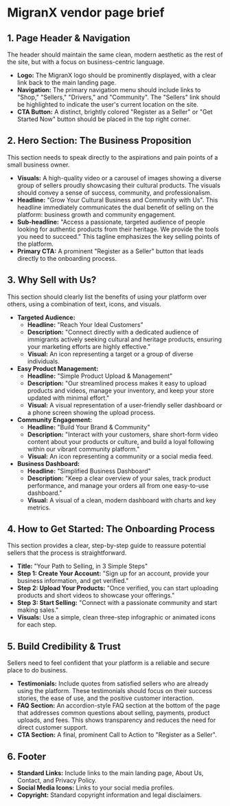 # MigranX vendor page brief

## **1. Page Header & Navigation**

The header should maintain the same clean, modern aesthetic as the rest of the site, but with a focus on business-centric language.

- **Logo:** The MigranX logo should be prominently displayed, with a clear link back to the main landing page.
- **Navigation:** The primary navigation menu should include links to "Shop," "Sellers," "Drivers," and "Community". The "Sellers" link should be highlighted to indicate the user's current location on the site.
- **CTA Button:** A distinct, brightly colored "Register as a Seller" or "Get Started Now" button should be placed in the top right corner.

## **2. Hero Section: The Business Proposition**

This section needs to speak directly to the aspirations and pain points of a small business owner.

- **Visuals:** A high-quality video or a carousel of images showing a diverse group of sellers proudly showcasing their cultural products. The visuals should convey a sense of success, community, and professionalism.
- **Headline:** "Grow Your Cultural Business and Community with Us". This headline immediately communicates the dual benefit of selling on the platform: business growth and community engagement.
- **Sub-headline:** "Access a passionate, targeted audience of people looking for authentic products from their heritage. We provide the tools you need to succeed." This tagline emphasizes the key selling points of the platform.
- **Primary CTA:** A prominent "Register as a Seller" button that leads directly to the onboarding process.

## **3. Why Sell with Us?**

This section should clearly list the benefits of using your platform over others, using a combination of text, icons, and visuals.

- **Targeted Audience:**
  - **Headline:** "Reach Your Ideal Customers"
  - **Description:** "Connect directly with a dedicated audience of immigrants actively seeking cultural and heritage products, ensuring your marketing efforts are highly effective."
  - **Visual:** An icon representing a target or a group of diverse individuals.
- **Easy Product Management:**
  - **Headline:** "Simple Product Upload & Management"
  - **Description:** "Our streamlined process makes it easy to upload products and videos, manage your inventory, and keep your store updated with minimal effort."
  - **Visual:** A visual representation of a user-friendly seller dashboard or a phone screen showing the upload process.
- **Community Engagement:**
  - **Headline:** "Build Your Brand & Community"
  - **Description:** "Interact with your customers, share short-form video content about your products or culture, and build a loyal following within our vibrant community platform."
  - **Visual:** An icon representing a community or a social media feed.
- **Business Dashboard:**
  - **Headline:** "Simplified Business Dashboard"
  - **Description:** "Keep a clear overview of your sales, track product performance, and manage your orders all from one easy-to-use dashboard."
  - **Visual:** A visual of a clean, modern dashboard with charts and key metrics.

## **4. How to Get Started: The Onboarding Process**

This section provides a clear, step-by-step guide to reassure potential sellers that the process is straightforward.

- **Title:** "Your Path to Selling, in 3 Simple Steps"
- **Step 1: Create Your Account:** "Sign up for an account, provide your business information, and get verified."
- **Step 2: Upload Your Products:** "Once verified, you can start uploading products and short videos to showcase your offerings."
- **Step 3: Start Selling:** "Connect with a passionate community and start making sales."
- **Visuals:** Use a simple, clean three-step infographic or animated icons for each step.

## **5. Build Credibility & Trust**

Sellers need to feel confident that your platform is a reliable and secure place to do business.

- **Testimonials:** Include quotes from satisfied sellers who are already using the platform. These testimonials should focus on their success stories, the ease of use, and the positive customer interaction.
- **FAQ Section:** An accordion-style FAQ section at the bottom of the page that addresses common questions about selling, payments, product uploads, and fees. This shows transparency and reduces the need for direct customer support.
- **CTA Section:** A final, prominent Call to Action to "Register as a Seller".

## **6. Footer**

- **Standard Links:** Include links to the main landing page, About Us, Contact, and Privacy Policy.
- **Social Media Icons:** Links to your social media profiles.
- **Copyright:** Standard copyright information and legal disclaimers.
